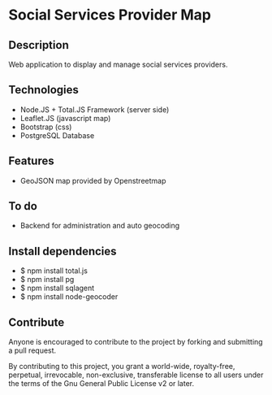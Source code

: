 # Social Services Provider Map 

## Description

Web application to display and manage social services providers. 

## Technologies
- Node.JS + Total.JS Framework (server side)
- Leaflet.JS (javascript map)
- Bootstrap (css)
- PostgreSQL Database
 
## Features
 - GeoJSON map provided by Openstreetmap

## To do
- Backend for administration and auto geocoding 

## Install dependencies

- $ npm install total.js
- $ npm install pg
- $ npm install sqlagent
- $ npm install node-geocoder

## Contribute
Anyone is encouraged to contribute to the project by forking and submitting a pull request.

By contributing to this project, you grant a world-wide, royalty-free, perpetual, irrevocable, non-exclusive, transferable license to all users under the terms of the Gnu General Public License v2 or later.

